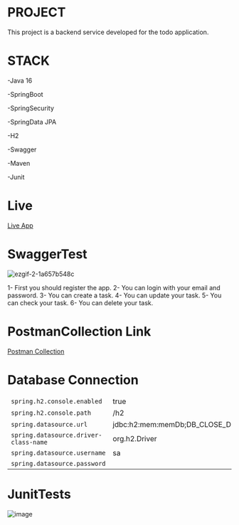 # PROJECT
This project is a backend service developed for the todo application.
# STACK
-Java 16

-SpringBoot

-SpringSecurity

-SpringData JPA

-H2

-Swagger

-Maven

-Junit

# Live
<a href="https://todoappmurat.herokuapp.com/swagger-ui/index.html">Live App</a>

# SwaggerTest
![ezgif-2-1a657b548c](https://user-images.githubusercontent.com/64757434/166702675-82ecb888-bb57-4542-9c65-cbf2e8f9fb4b.gif)

1- First you should register the app.
2- You can login with your email and password.
3- You can create a task.
4- You can update your task.
5- You can check your task.
6- You can delete your task.

# PostmanCollection Link
<a href="https://www.getpostman.com/collections/ba589e284fe176a7d2cb">Postman Collection</a>

# Database Connection
<table>
<thead>
<tr>
</tr>
</thead>
<tbody>
<tr>
<td align="left"><code>spring.h2.console.enabled</code></td>
<td align="left">true</td>
</tr>
<tr>
 <td align="left"><code>spring.h2.console.path</code></td>
 <td align="left">/h2</td>
 </tr>
  <tr>
 <td align="left"><code>spring.datasource.url</code></td>
 <td align="left">jdbc:h2:mem:memDb;DB_CLOSE_DELAY=-1</td>
 </tr>
  <tr>
 <td align="left"><code>spring.datasource.driver-class-name</code></td>
 <td align="left">org.h2.Driver</td>
 </tr>
   <tr>
 <td align="left"><code>spring.datasource.username</code></td>
 <td align="left">sa</td>
 </tr>
   <tr>
 <td align="left"><code>spring.datasource.password</code></td>
 <td align="left"></td>
 </tr>
</tbody>
</table>


# JunitTests
![image](https://user-images.githubusercontent.com/64757434/166705547-f23a573c-2c72-4ab5-b621-f2fbccc4b082.png)

